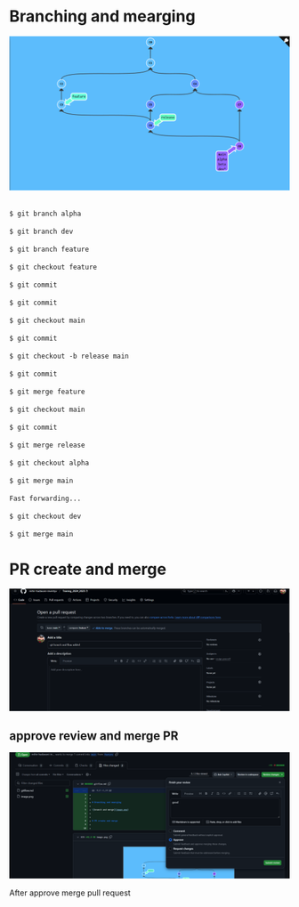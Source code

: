 

# Branching and mearging

![branch and merge](image.png)


```

$ git branch alpha

$ git branch dev

$ git branch feature

$ git checkout feature

$ git commit

$ git commit

$ git checkout main

$ git commit

$ git checkout -b release main

$ git commit

$ git merge feature

$ git checkout main

$ git commit

$ git merge release

$ git checkout alpha

$ git merge main

Fast forwarding...

$ git checkout dev

$ git merge main

```

# PR create and merge


![Alt text](image-1.png)


## approve review and merge PR
![Alt text](image-2.png)

After approve merge pull request